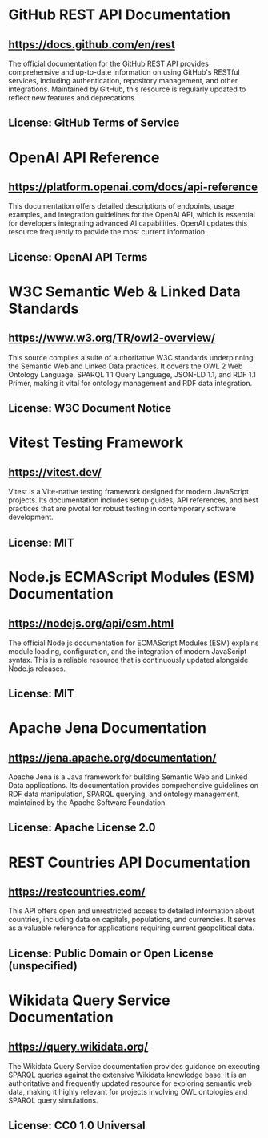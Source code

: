 # GitHub REST API Documentation
## https://docs.github.com/en/rest
The official documentation for the GitHub REST API provides comprehensive and up-to-date information on using GitHub's RESTful services, including authentication, repository management, and other integrations. Maintained by GitHub, this resource is regularly updated to reflect new features and deprecations.
## License: GitHub Terms of Service

# OpenAI API Reference
## https://platform.openai.com/docs/api-reference
This documentation offers detailed descriptions of endpoints, usage examples, and integration guidelines for the OpenAI API, which is essential for developers integrating advanced AI capabilities. OpenAI updates this resource frequently to provide the most current information.
## License: OpenAI API Terms

# W3C Semantic Web & Linked Data Standards
## https://www.w3.org/TR/owl2-overview/
This source compiles a suite of authoritative W3C standards underpinning the Semantic Web and Linked Data practices. It covers the OWL 2 Web Ontology Language, SPARQL 1.1 Query Language, JSON-LD 1.1, and RDF 1.1 Primer, making it vital for ontology management and RDF data integration.
## License: W3C Document Notice

# Vitest Testing Framework
## https://vitest.dev/
Vitest is a Vite-native testing framework designed for modern JavaScript projects. Its documentation includes setup guides, API references, and best practices that are pivotal for robust testing in contemporary software development.
## License: MIT

# Node.js ECMAScript Modules (ESM) Documentation
## https://nodejs.org/api/esm.html
The official Node.js documentation for ECMAScript Modules (ESM) explains module loading, configuration, and the integration of modern JavaScript syntax. This is a reliable resource that is continuously updated alongside Node.js releases.
## License: MIT

# Apache Jena Documentation
## https://jena.apache.org/documentation/
Apache Jena is a Java framework for building Semantic Web and Linked Data applications. Its documentation provides comprehensive guidelines on RDF data manipulation, SPARQL querying, and ontology management, maintained by the Apache Software Foundation.
## License: Apache License 2.0

# REST Countries API Documentation
## https://restcountries.com/
This API offers open and unrestricted access to detailed information about countries, including data on capitals, populations, and currencies. It serves as a valuable reference for applications requiring current geopolitical data.
## License: Public Domain or Open License (unspecified)

# Wikidata Query Service Documentation
## https://query.wikidata.org/
The Wikidata Query Service documentation provides guidance on executing SPARQL queries against the extensive Wikidata knowledge base. It is an authoritative and frequently updated resource for exploring semantic web data, making it highly relevant for projects involving OWL ontologies and SPARQL query simulations.
## License: CC0 1.0 Universal